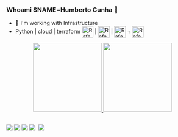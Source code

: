  ### Whoami $NAME=Humberto Cunha 👋

- 🔭 I'm working with Infrastructure 
-   Python | cloud | terraform <img align="center" alt="Rafa-Python" height="30" width="30" src="https://user-images.githubusercontent.com/79642492/188317815-4f872eeb-e405-4bf7-873c-6620ce81ba66.png" /> | <img align="center" alt="Rafa-Python" height="30" width="30" src="https://user-images.githubusercontent.com/79642492/188318078-f7e10a17-0a53-4487-8b58-44f4ace77e4b.png" /> | <img align="center" alt="Rafa-Python" height="30" width="30" src="https://user-images.githubusercontent.com/79642492/188318226-14687bd7-dc6a-49ae-850d-5555f6da05e6.png" /> + <img align="center" alt="Rafa-Python" height="30" width="30" src="https://user-images.githubusercontent.com/79642492/188318321-a18800e6-4d07-452e-a497-e7f683b4c2e2.png" />

 
 <div align="center">
  <a href="https://github.com/humbertocrispim">
  <img height="180em" src="https://github-readme-stats.vercel.app/api?username=humbertocrispim&show_icons=true&theme=dracula&include_all_commits=true&count_private=true"/>
  <img height="180em" src="https://github-readme-stats.vercel.app/api/top-langs/?username=humbertocrispim&layout=compact&langs_count=7&theme=dracula"/>
</div>



 
   ##
 
 <div> 
  <a href="https://instagram.com/humbertocunhac" target="_blank"><img src="https://img.shields.io/badge/-Instagram-%23E4405F?style=for-the-badge&logo=instagram&logoColor=white" target="_blank"></a>
 	<a href="https://www.twitch.tv/" target="_blank"><img src="https://img.shields.io/badge/Twitch-9146FF?style=for-the-badge&logo=twitch&logoColor=white" target="_blank"></a>
 <a href="https://discord.gg/" target="_blank"><img src="https://img.shields.io/badge/Discord-7289DA?style=for-the-badge&logo=discord&logoColor=white" target="_blank"></a> 
  <a href = "mailto:humberto.cunha.crispim@gmail.com"><img src="https://img.shields.io/badge/-Gmail-%23333?style=for-the-badge&logo=gmail&logoColor=white" target="_blank"></a>
  <a href="https://www.linkedin.com/in/humberto-cunha-324182112/" target="_blank"><img target="_blank"></a> 
  <a href="https://t.me/humbertocunhacrispim" target="_blank"><img src="https://img.shields.io/badge/Telegram-2CA5E0?style=for-the-badge&logo=telegram&logoColor=white" target="_blank"></a> 
  

